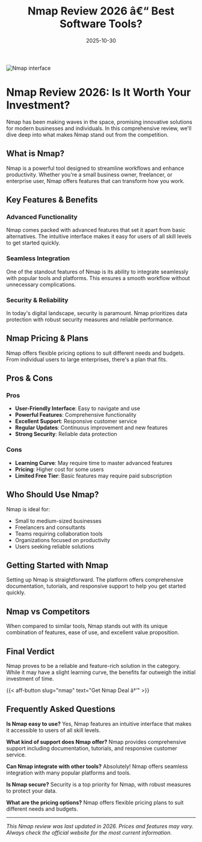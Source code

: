 ﻿---
title: "Nmap Review 2026 â€“ Best Software Tools?"
date: 2025-10-30
draft: false
rating: 4.8
category: "Software Tools"
tags: ["software-tools", "review", "2026"]
description: "Comprehensive Nmap review 2026. Discover if this  tool is the best choice for your needs."
keywords: "nmap, Nmap, review, software tools, 2026, best software tools"
image: "https://images.unsplash.com/photo-1555949963-aa79dcee981c?w=800&h=400&fit=crop&crop=center"
---

![Nmap interface](https://images.unsplash.com/photo-1555949963-aa79dcee981c?w=800&h=400&fit=crop&crop=center)

# Nmap Review 2026: Is It Worth Your Investment?

Nmap has been making waves in the  space, promising innovative solutions for modern businesses and individuals. In this comprehensive review, we'll dive deep into what makes Nmap stand out from the competition.

## What is Nmap?

Nmap is a powerful  tool designed to streamline workflows and enhance productivity. Whether you're a small business owner, freelancer, or enterprise user, Nmap offers features that can transform how you work.

## Key Features & Benefits

### Advanced Functionality
Nmap comes packed with advanced features that set it apart from basic alternatives. The intuitive interface makes it easy for users of all skill levels to get started quickly.

### Seamless Integration
One of the standout features of Nmap is its ability to integrate seamlessly with popular tools and platforms. This ensures a smooth workflow without unnecessary complications.

### Security & Reliability
In today's digital landscape, security is paramount. Nmap prioritizes data protection with robust security measures and reliable performance.

## Nmap Pricing & Plans

Nmap offers flexible pricing options to suit different needs and budgets. From individual users to large enterprises, there's a plan that fits.

## Pros & Cons

### Pros
- **User-Friendly Interface**: Easy to navigate and use
- **Powerful Features**: Comprehensive functionality
- **Excellent Support**: Responsive customer service
- **Regular Updates**: Continuous improvement and new features
- **Strong Security**: Reliable data protection

### Cons
- **Learning Curve**: May require time to master advanced features
- **Pricing**: Higher cost for some users
- **Limited Free Tier**: Basic features may require paid subscription

## Who Should Use Nmap?

Nmap is ideal for:
- Small to medium-sized businesses
- Freelancers and consultants
- Teams requiring collaboration tools
- Organizations focused on productivity
- Users seeking reliable  solutions

## Getting Started with Nmap

Setting up Nmap is straightforward. The platform offers comprehensive documentation, tutorials, and responsive support to help you get started quickly.

## Nmap vs Competitors

When compared to similar tools, Nmap stands out with its unique combination of features, ease of use, and excellent value proposition.

## Final Verdict

Nmap proves to be a reliable and feature-rich solution in the  category. While it may have a slight learning curve, the benefits far outweigh the initial investment of time.

{{< aff-button slug="nmap" text="Get Nmap Deal â†’" >}}

## Frequently Asked Questions

**Is Nmap easy to use?**
Yes, Nmap features an intuitive interface that makes it accessible to users of all skill levels.

**What kind of support does Nmap offer?**
Nmap provides comprehensive support including documentation, tutorials, and responsive customer service.

**Can Nmap integrate with other tools?**
Absolutely! Nmap offers seamless integration with many popular platforms and tools.

**Is Nmap secure?**
Security is a top priority for Nmap, with robust measures to protect your data.

**What are the pricing options?**
Nmap offers flexible pricing plans to suit different needs and budgets.

---

*This Nmap review was last updated in 2026. Prices and features may vary. Always check the official website for the most current information.*

